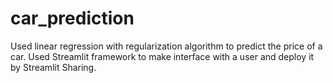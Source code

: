 # car_prediction
Used linear regression with regularization algorithm to predict the price of a car.
Used Streamlit framework to make interface with a user and deploy it by Streamlit Sharing.
